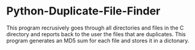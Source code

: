 # Python-Duplicate-File-Finder
This program recrusively goes through all directories and files in the C directory and reports back to the user the files that are duplicates. This program generates an MD5 sum for each file and stores it in a dictonary.
